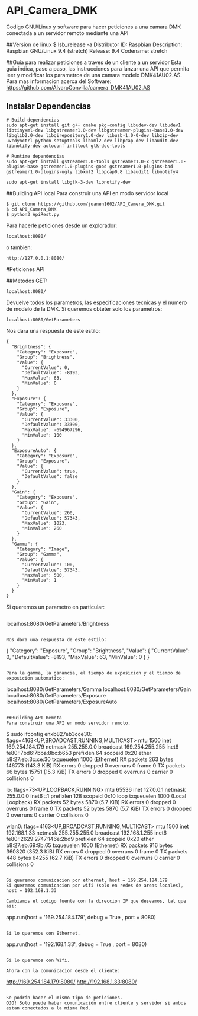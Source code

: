 # API_Camera_DMK
Codigo GNU/Linux y software para hacer peticiones a una camara DMK conectada a un servidor remoto mediante una API

##Version de linux
$ lsb_release -a
Distributor ID:	Raspbian
Description:	Raspbian GNU/Linux 9.4 (stretch)
Release:	9.4
Codename:	stretch

##Guia para realizar peticiones a traves de un cliente a un servidor
Esta guia indica, paso a paso, las instrucciones para lanzar una API que permita leer y modificar los parametros de una camara modelo DMK41AU02.AS. Para mas informacion acerca del Software: https://github.com/AlvaroConvilla/camera_DMK41AU02.AS
## Instalar Dependencias

```
# Build dependencias
sudo apt-get install git g++ cmake pkg-config libudev-dev libudev1 libtinyxml-dev libgstreamer1.0-dev libgstreamer-plugins-base1.0-dev libglib2.0-dev libgirepository1.0-dev libusb-1.0-0-dev libzip-dev uvcdynctrl python-setuptools libxml2-dev libpcap-dev libaudit-dev libnotify-dev autoconf intltool gtk-doc-tools

# Runtime dependencias
sudo apt-get install gstreamer1.0-tools gstreamer1.0-x gstreamer1.0-plugins-base gstreamer1.0-plugins-good gstreamer1.0-plugins-bad gstreamer1.0-plugins-ugly libxml2 libpcap0.8 libaudit1 libnotify4

sudo apt-get install libgtk-3-dev libnotify-dev
```

##Building API local
Para construir una API en modo servidor local

```
$ git clone https://github.com/juanen1602/API_Camera_DMK.git
$ cd API_Camera_DMK
$ python3 ApiRest.py
```

Para hacerle peticiones desde un explorador:

```
localhost:8080/
```

o tambien:

```
http://127.0.0.1:8080/
```

#Peticiones API

##Metodos GET:

```
localhost:8080/
```

Devuelve todos los parametros, las especificaciones tecnicas y el numero de modelo de la DMK.
Si queremos obteter solo los parametros:

```
localhost:8080/GetParameters
```
Nos dara una respuesta de este estilo:

```
{
  "Brightness": {
    "Category": "Exposure", 
    "Group": "Brightness", 
    "Value": {
      "CurrentValue": 0, 
      "DefaultValue": -8193, 
      "MaxValue": 63, 
      "MinValue": 0
    }
  }, 
  "Exposure": {
    "Category": "Exposure", 
    "Group": "Exposure", 
    "Value": {
      "CurrentValue": 33300, 
      "DefaultValue": 33300, 
      "MaxValue": -694967296, 
      "MinValue": 100
    }
  }, 
  "ExposureAuto": {
    "Category": "Exposure", 
    "Group": "Exposure", 
    "Value": {
      "CurrentValue": true, 
      "DefaultValue": false
    }
  }, 
  "Gain": {
    "Category": "Exposure", 
    "Group": "Gain", 
    "Value": {
      "CurrentValue": 260, 
      "DefaultValue": 57343, 
      "MaxValue": 1023, 
      "MinValue": 260
    }
  }, 
  "Gamma": {
    "Category": "Image", 
    "Group": "Gamma", 
    "Value": {
      "CurrentValue": 100, 
      "DefaultValue": 57343, 
      "MaxValue": 500, 
      "MinValue": 1
    }
  }
}
```

Si queremos un parametro en particular:

```

```
localhost:8080/GetParameters/Brightness
```

Nos dara una respuesta de este estilo:

```
{
  "Category": "Exposure", 
  "Group": "Brightness", 
  "Value": {
    "CurrentValue": 0, 
    "DefaultValue": -8193, 
    "MaxValue": 63, 
    "MinValue": 0
  }
}
```

Para la gamma, la ganancia, el tiempo de exposicion y el tiempo de exposicion automatico:

```
localhost:8080/GetParameters/Gamma
localhost:8080/GetParameters/Gain
localhost:8080/GetParameters/Exposure
localhost:8080/GetParameters/ExposureAuto
```

##Building API Remota
Para construir una API en modo servidor remoto.
```
$ sudo ifconfig
enxb827eb3cce30: flags=4163<UP,BROADCAST,RUNNING,MULTICAST>  mtu 1500
        inet 169.254.184.179  netmask 255.255.0.0  broadcast 169.254.255.255
        inet6 fe80::7bd6:7bba:8bc:b653  prefixlen 64  scopeid 0x20<link>
        ether b8:27:eb:3c:ce:30  txqueuelen 1000  (Ethernet)
        RX packets 263  bytes 146773 (143.3 KiB)
        RX errors 0  dropped 0  overruns 0  frame 0
        TX packets 66  bytes 15751 (15.3 KiB)
        TX errors 0  dropped 0 overruns 0  carrier 0  collisions 0

lo: flags=73<UP,LOOPBACK,RUNNING>  mtu 65536
        inet 127.0.0.1  netmask 255.0.0.0
        inet6 ::1  prefixlen 128  scopeid 0x10<host>
        loop  txqueuelen 1000  (Local Loopback)
        RX packets 52  bytes 5870 (5.7 KiB)
        RX errors 0  dropped 0  overruns 0  frame 0
        TX packets 52  bytes 5870 (5.7 KiB)
        TX errors 0  dropped 0 overruns 0  carrier 0  collisions 0

wlan0: flags=4163<UP,BROADCAST,RUNNING,MULTICAST>  mtu 1500
        inet 192.168.1.33  netmask 255.255.255.0  broadcast 192.168.1.255
        inet6 fe80::2629:2747:146e:2bd9  prefixlen 64  scopeid 0x20<link>
        ether b8:27:eb:69:9b:65  txqueuelen 1000  (Ethernet)
        RX packets 916  bytes 360820 (352.3 KiB)
        RX errors 0  dropped 0  overruns 0  frame 0
        TX packets 448  bytes 64255 (62.7 KiB)
        TX errors 0  dropped 0 overruns 0  carrier 0  collisions 0

```

Si queremos comunicacion por ethernet, host = 169.254.184.179
Si queremos comunicacion por wifi (solo en redes de areas locales), host = 192.168.1.33

Cambiamos el codigo fuente con la direccion IP que deseamos, tal que asi:

```
app.run(host = '169.254.184.179', debug = True , port = 8080)
```

Si lo queremos con Ethernet.

```
app.run(host = '192.168.1.33', debug = True , port = 8080)
```

Si lo queremos con Wifi.

Ahora con la comunicación desde el cliente:

```
http://169.254.184.179:8080/
http://192.168.1.33:8080/
```

Se podrán hacer el mismo tipo de peticiones.
OJO! Solo puede haber comunicación entre cliente y servidor si ambos estan conectados a la misma Red.


